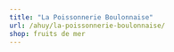 ```yaml
---
title: "La Poissonnerie Boulonnaise"
url: /ahuy/la-poissonnerie-boulonnaise/
shop: fruits de mer
---
```

